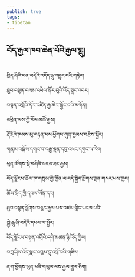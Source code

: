 ```yaml
---
publish: true
tags:
- tibetan
---
```

## བོད་རྒྱལ་ཁབ་ཆེན་པོའི་རྒྱལ་གླུ།
སྲིད་ཞིའི་ཕན་བདེའི་འདོད་རྒུ་འབྱུང་བའི་གཏེར།  
ཐུབ་བསྟན་བསམ་འཕེལ་ནོར་བུའི་འོད་སྣང་འབར།  
བསྟན་འགྲོའི་ནོར་འཛིན་རྒྱ་ཆེར་སྐྱོང་བའི་མགོན།  
འཕྲིན་ལས་ཀྱི་རོལ་མཚོ་རྒྱས།  
རྡོ་རྗེའི་ཁམས་སུ་བརྟན་པས་ཕྱོགས་ཀུན་བྱམས་བརྩེས་སྐྱོང།  
གནམ་བསྐོས་དགའ་བ་བརྒྱ་ལྡན་དབུ་འཕང་དགུང་ལ་རེག  
ཕུན་ཚོགས་སྡེ་བཞིའི་མངའ་ཐང་རྒྱས།  
བོད་ལྗོངས་ཆོལ་ཁ་གསུམ་གྱི་ཁྱོན་ལ་བདེ་སྐྱིད་རྫོགས་ལྡན་གསར་པས་ཁྱབ།  
ཆོས་སྲིད་ཀྱི་དཔལ་ཡོན་དར།  
ཐུབ་བསྟན་ཕྱོགས་བཅུར་རྒྱས་པས་འཛམ་གླིང་ཡངས་པའི་  
སྐྱེ་རྒུ་ཞི་བདེའི་དཔལ་ལ་སྦྱོར།  
བོད་ལྗོངས་བསྟན་འགྲོའི་དགེ་མཚན་ཉི་འོད་ཀྱིས།  
བཀྲ་ཤིས་འོད་སྣང་འབུམ་དུ་འཕྲོ་བའི་གཟིས།  
ནག་ཕྱོགས་མུན་པའི་གཡུལ་ལས་རྒྱལ་གྱུར་ཅིག།
